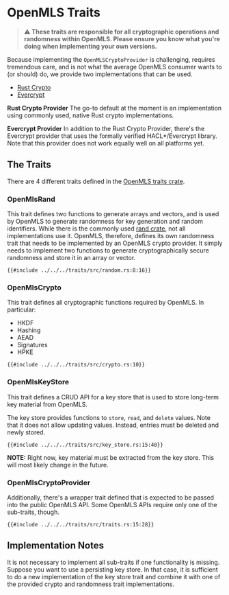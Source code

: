 # OpenMLS Traits

> **⚠️  These traits are responsible for all cryptographic operations and randomness
> within OpenMLS.
> Please ensure you know what you're doing when implementing your own versions.**

Because implementing the `OpenMLSCryptoProvider` is challenging, requires
tremendous care, and is not what the average OpenMLS consumer wants to (or should) do,
we provide two implementations that can be used.

- [Rust Crypto]
- [Evercrypt]

**Rust Crypto Provider**
The go-to default at the moment is an implementation using commonly used, native Rust
crypto implementations.

**Evercrypt Provider**
In addition to the Rust Crypto Provider, there's the Evercrypt provider that uses
the formally verified HACL\*/Evercrypt library.
Note that this provider does not work equally well on all platforms yet.

## The Traits

There are 4 different traits defined in the [OpenMLS traits crate].

### OpenMlsRand

This trait defines two functions to generate arrays and vectors, and is used by
OpenMLS to generate randomness for key generation and random identifiers.
While there is the commonly used [rand crate], not all implementations use it.
OpenMLS, therefore, defines its own randomness trait that needs to be implemented
by an OpenMLS crypto provider.
It simply needs to implement two functions to generate cryptographically secure
randomness and store it in an array or vector.

```rust,no_run,noplayground
{{#include ../../../traits/src/random.rs:8:16}}
```

### OpenMlsCrypto

This trait defines all cryptographic functions required by OpenMLS. In particular:

- HKDF
- Hashing
- AEAD
- Signatures
- HPKE

```rust,no_run,noplayground
{{#include ../../../traits/src/crypto.rs:10}}
```

### OpenMlsKeyStore

This trait defines a CRUD API for a key store that is used to store long-term
key material from OpenMLS.

The key store provides functions to `store`, `read`, and `delete` values.
Note that it does not allow updating values.
Instead, entries must be deleted and newly stored.

```rust,no_run,noplayground
{{#include ../../../traits/src/key_store.rs:15:40}}
```

**NOTE:** Right now, key material must be extracted from the key store.
This will most likely change in the future.

### OpenMlsCryptoProvider

Additionally, there's a wrapper trait defined that is expected to be passed into
the public OpenMLS API.
Some OpenMLS APIs require only one of the sub-traits, though.

```rust,no_run,noplayground
{{#include ../../../traits/src/traits.rs:15:28}}
```

## Implementation Notes

It is not necessary to implement all sub-traits if one functionality is missing.
Suppose you want to use a persisting key store. In that case, it is sufficient to do a new implementation of the key store trait and combine it with one of the provided crypto and randomness trait implementations.

[rust crypto]: https://crates.io/crates/openmls_rust_crypto
[evercrypt]: https://crates.io/crates/openmls_evercrypt_backend
[openmls traits crate]: https://crates.io/crates/openmls_traits
[rand crate]: https://crates.io/crates/rand
